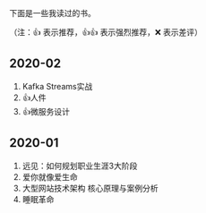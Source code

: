 下面是一些我读过的书。

（注：:+1: 表示推荐，:+1::+1: 表示强烈推荐，:x: 表示差评）

## 2020-02
1. Kafka Streams实战
1. :+1:人件 
1. :+1:微服务设计   

## 2020-01
1. 远见：如何规划职业生涯3大阶段
1. 爱你就像爱生命
1. 大型网站技术架构 核心原理与案例分析
1. 睡眠革命